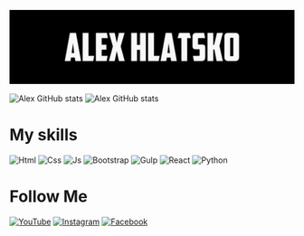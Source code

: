![Header](https://github.com/Alex-Hlatsko/Alex-Hlatsko/blob/main/assets/_header.jpg)

![Alex GitHub stats](https://github-readme-stats.vercel.app/api?username=alex-hlatsko&show_icons=true&theme=radical&bg_color=161616&title_color=FFFFFF&icon_color=23F6EA&text_color=FFFFFF&border_color=23F6EA)
![Alex GitHub stats](https://github-readme-stats.vercel.app/api/top-langs/?username=alex-hlatsko&layout=compact&langs_count=7&theme=radical&bg_color=161616&title_color=FFFFFF&icon_color=23F6EA&text_color=FFFFFF&border_color=23F6EA)


# My skills
![Html](https://img.shields.io/badge/-html-161616?style=for-the-badge&logo=html&logoColor=FFFFFF)
![Css](https://img.shields.io/badge/-css-161616?style=for-the-badge&logo=Style&logoColor=FFFFFF)
![Js](https://img.shields.io/badge/-Js-161616?style=for-the-badge&logo=JavaScript&logoColor=23F6EA)
![Bootstrap](https://img.shields.io/badge/-bootstrap-161616?style=for-the-badge&logo=bootstrap&logoColor=23F6EA)
![Gulp](https://img.shields.io/badge/-gulp-161616?style=for-the-badge&logo=gulp&logoColor=23F6EA)
![React](https://img.shields.io/badge/-react-161616?style=for-the-badge&logo=react&logoColor=23F6EA)
![Python](https://img.shields.io/badge/-python-161616?style=for-the-badge&logo=python&logoColor=23F6EA)


# Follow Me
[![YouTube](https://img.shields.io/badge/-youtube-161616?style=for-the-badge&logo=youtube&logoColor=23F6EA)](https://www.youtube.com/channel/UCZ_7V0VWKwrtseVedx_H4Ag)
[![Instagram](https://img.shields.io/badge/-instagram-161616?style=for-the-badge&logo=instagram&logoColor=23F6EA)](https://www.instagram.com/alex_hlatsko/)
[![Facebook](https://img.shields.io/badge/-instagram-161616?style=for-the-badge&logo=facebook&logoColor=23F6EA)](https://www.facebook.com/alexey.hlatsko/)